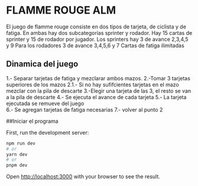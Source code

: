 # FLAMME ROUGE ALM 
El juego de flamme rouge consiste en dos tipos de tarjeta, de ciclista  y de fatiga. En ambas  hay dos subcategorías  sprinter y rodador.
Hay 15 cartas de sprinter y 15 de rodador por jugador.
Los sprinters hay 3 de avance 2,3,4,5 y 9
Para los rodadores  3 de avance 3,4,5,6 y 7
Cartas de fatiga ilimitadas 

## Dinamica del juego 
1.- Separar tarjetas de fatiga y mezclarar ambos mazos. 
2.-Tomar 3 tarjetas superiores de los mazos 
2.1.- Si no hay sufifcientes tarjetas en el mazo mezclar con la pila de descarte 
3.-Elegir una tarjeta de las 3, el resto se van a la pila de descarte 
4.- Se ejecuta el avance de cada tarjeta
5.- La tarjeta ejecutada se remueve del juego  
6.- Se agregan tarjetas de fatiga necesarias 
7.- volver al punto 2 

##Iniciar el programa


First, run the development server:

```bash
npm run dev
# or
yarn dev
# or
pnpm dev
```

Open [http://localhost:3000](http://localhost:3000) with your browser to see the result.
